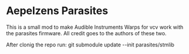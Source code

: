 # Aepelzens Parasites

This is a small  mod to make Audible Instruments Warps for vcv work with the parasites firmware.
All credit goes to the authors of these two.

After clonig the repo run:
git submodule update --init parasites/stmlib

